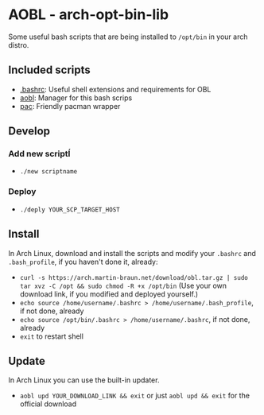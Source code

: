 # AOBL - arch-opt-bin-lib

Some useful bash scripts that are being installed to `/opt/bin` in your arch distro.

## Included scripts

- [.bashrc](./src/.bashrc): Useful shell extensions and requirements for OBL
- [aobl](./src/aobl): Manager for this bash scrips
- [pac](./src/pac): Friendly pacman wrapper

## Develop

### Add new scriptÍ

- `./new scriptname`

### Deploy

- `./deply YOUR_SCP_TARGET_HOST`

## Install

In Arch Linux, download and install the scripts and modify your `.bashrc` and `.bash_profile`, if you haven't done it, already:

- `curl -s https://arch.martin-braun.net/download/obl.tar.gz | sudo tar xvz -C /opt && sudo chmod -R +x /opt/bin` (Use your own download link, if you modified and deployed yourself.)
- `echo source /home/username/.bashrc > /home/username/.bash_profile`, if not done, already
- `echo source /opt/bin/.bashrc > /home/username/.bashrc`, if not done, already
- `exit` to restart shell

## Update

In Arch Linux you can use the built-in updater.

- `aobl upd YOUR_DOWNLOAD_LINK && exit` or just `aobl upd && exit` for the official download
